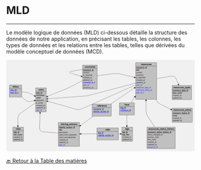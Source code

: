 # MLD

---

Le modèle logique de données (MLD) ci-dessous détaille la structure des données de notre application, en précisant les tables, les colonnes, les types de données et les relations entre les tables, telles que dérivées du modèle conceptuel de données (MCD).

<img src="../../Assets/Images/MLD.png" alt="Image de la plateforme" width=auto>

[🔙 Retour à la Table des matières](../README.md)
